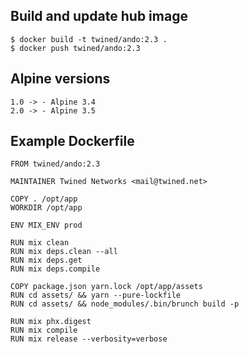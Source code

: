 ## Build and update hub image

```
$ docker build -t twined/ando:2.3 .
$ docker push twined/ando:2.3
```

## Alpine versions

```
1.0 -> - Alpine 3.4
2.0 -> - Alpine 3.5
```

## Example Dockerfile

```
FROM twined/ando:2.3

MAINTAINER Twined Networks <mail@twined.net>

COPY . /opt/app
WORKDIR /opt/app

ENV MIX_ENV prod

RUN mix clean
RUN mix deps.clean --all
RUN mix deps.get
RUN mix deps.compile

COPY package.json yarn.lock /opt/app/assets
RUN cd assets/ && yarn --pure-lockfile
RUN cd assets/ && node_modules/.bin/brunch build -p

RUN mix phx.digest
RUN mix compile
RUN mix release --verbosity=verbose
```
